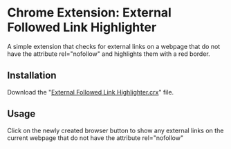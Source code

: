 Chrome Extension: External Followed Link Highlighter
====================================================

A simple extension that checks for external links on a webpage that do not have the attribute rel="nofollow" and highlights them with a red border.

## Installation

Download the "<a href="https://github.com/richard-parnaby-king/External-Link-Checker/raw/master/External%20Followed%20Link%20Highlighter.crx">External Followed Link Highlighter.crx</a>" file.

## Usage

Click on the newly created browser button to show any external links on the current webpage that do not have the attribute rel="nofollow"
